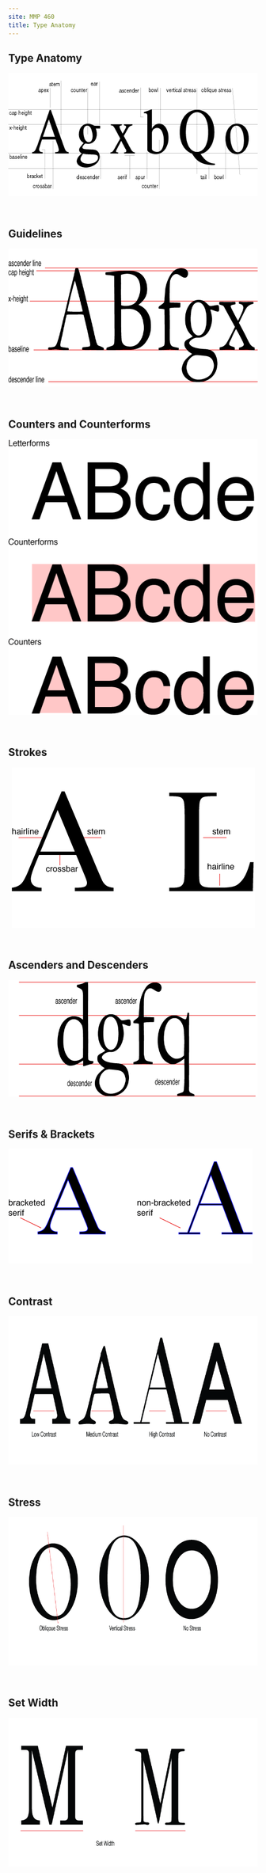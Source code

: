 ```yaml
---
site: MMP 460
title: Type Anatomy
---
```

<h2>Type Anatomy</h2>
<p align="center"><img src="anatomy.gif" width="617" height="249" /></p>
<p>&nbsp;</p>

<h2>Guidelines</h2>
<p><img src="guidelines.gif" width="764" height="279" /></p>
<p>&nbsp;</p>

<h2>Counters and Counterforms</h2>
<p align="center"><img src="counters.gif" width="518" height="558" /></p>
<p>&nbsp;</p>

<h2>Strokes</h2>
<p align="center"><img src="strokes.gif" width="491" height="324" /></p>
<p>&nbsp;</p>

<h2>Ascenders and Descenders</h2>
<p align="center"><img src="ascenders.gif" width="796" height="236" /></p>
<p>&nbsp;</p>

<h2>Serifs &amp; Brackets</h2>
<p><img src="serif.gif" width="494" height="232" /></p>
<p>&nbsp;</p>

<h2>Contrast</h2>
<p align="center"><img src="contrast.gif" alt="contrast" width="800" height="300" /></p>
<p>&nbsp;</p>

<h2>Stress</h2>
<p><img src="stress.gif" width="800" height="300" /></p>
<p>&nbsp;</p>

<h2>Set Width</h2>
<p><img src="set-width.gif" width="800" height="300" /></p>
<p>&nbsp;</p>
<p>&nbsp;</p>

